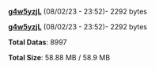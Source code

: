[**g4w5yzjL**](/data/g4w5yzjL.txt) (08/02/23 - 23:52)- 2292 bytes

[**g4w5yzjL**](/data/g4w5yzjL.txt) (08/02/23 - 23:52)- 2292 bytes

**Total Datas**: 8997

**Total Size**: 58.88 MB / 58.9 MB